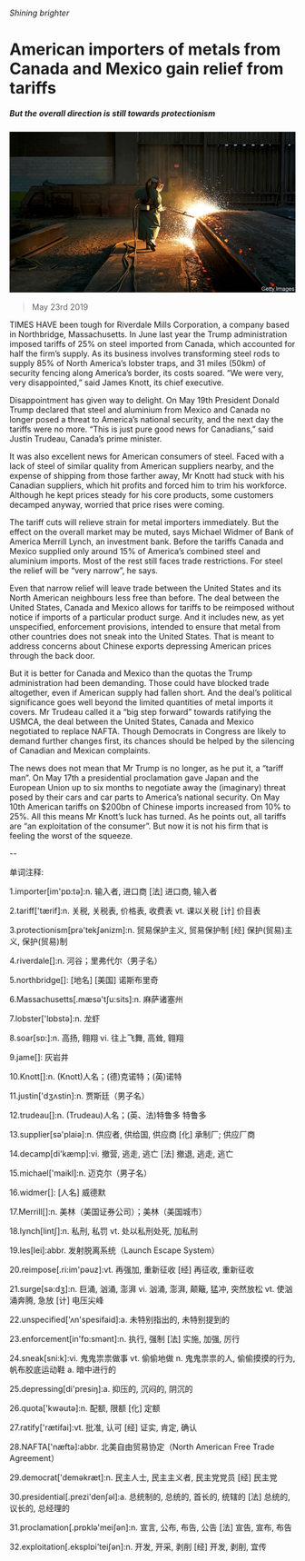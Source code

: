 ###### Shining brighter

# American importers of metals from Canada and Mexico gain relief from tariffs 

##### But the overall direction is still towards protectionism 

![image](images/20190525_FNP002_0.jpg) 

> May 23rd 2019 

TIMES HAVE been tough for Riverdale Mills Corporation, a company based in Northbridge, Massachusetts. In June last year the Trump administration imposed tariffs of 25% on steel imported from Canada, which accounted for half the firm’s supply. As its business involves transforming steel rods to supply 85% of North America’s lobster traps, and 31 miles (50km) of security fencing along America’s border, its costs soared. “We were very, very disappointed,” said James Knott, its chief executive. 

Disappointment has given way to delight. On May 19th President Donald Trump declared that steel and aluminium from Mexico and Canada no longer posed a threat to America’s national security, and the next day the tariffs were no more. “This is just pure good news for Canadians,” said Justin Trudeau, Canada’s prime minister. 

It was also excellent news for American consumers of steel. Faced with a lack of steel of similar quality from American suppliers nearby, and the expense of shipping from those farther away, Mr Knott had stuck with his Canadian suppliers, which hit profits and forced him to trim his workforce. Although he kept prices steady for his core products, some customers decamped anyway, worried that price rises were coming. 

The tariff cuts will relieve strain for metal importers immediately. But the effect on the overall market may be muted, says Michael Widmer of Bank of America Merrill Lynch, an investment bank. Before the tariffs Canada and Mexico supplied only around 15% of America’s combined steel and aluminium imports. Most of the rest still faces trade restrictions. For steel the relief will be “very narrow”, he says. 

Even that narrow relief will leave trade between the United States and its North American neighbours less free than before. The deal between the United States, Canada and Mexico allows for tariffs to be reimposed without notice if imports of a particular product surge. And it includes new, as yet unspecified, enforcement provisions, intended to ensure that metal from other countries does not sneak into the United States. That is meant to address concerns about Chinese exports depressing American prices through the back door. 

But it is better for Canada and Mexico than the quotas the Trump administration had been demanding. Those could have blocked trade altogether, even if American supply had fallen short. And the deal’s political significance goes well beyond the limited quantities of metal imports it covers. Mr Trudeau called it a “big step forward” towards ratifying the USMCA, the deal between the United States, Canada and Mexico negotiated to replace NAFTA. Though Democrats in Congress are likely to demand further changes first, its chances should be helped by the silencing of Canadian and Mexican complaints. 

The news does not mean that Mr Trump is no longer, as he put it, a “tariff man”. On May 17th a presidential proclamation gave Japan and the European Union up to six months to negotiate away the (imaginary) threat posed by their cars and car parts to America’s national security. On May 10th American tariffs on $200bn of Chinese imports increased from 10% to 25%. All this means Mr Knott’s luck has turned. As he points out, all tariffs are “an exploitation of the consumer”. But now it is not his firm that is feeling the worst of the squeeze. 

-- 

 单词注释:

1.importer[im'pɒ:tә]:n. 输入者, 进口商 [法] 进口商, 输入者 

2.tariff['tærif]:n. 关税, 关税表, 价格表, 收费表 vt. 课以关税 [计] 价目表 

3.protectionism[prә'tekʃәnizm]:n. 贸易保护主义, 贸易保护制 [经] 保护(贸易)主义, 保护(贸易)制 

4.riverdale[]:n. 河谷；里弗代尔（男子名） 

5.northbridge[]: [地名] [美国] 诺斯布里奇 

6.Massachusetts[.mæsә'tʃu:sits]:n. 麻萨诸塞州 

7.lobster['lɒbstә]:n. 龙虾 

8.soar[sɒ:]:n. 高扬, 翱翔 vi. 往上飞舞, 高耸, 翱翔 

9.jame[]: 灰岩井 

10.Knott[]:n. (Knott)人名；(德)克诺特；(英)诺特 

11.justin['dʒʌstin]:n. 贾斯廷（男子名） 

12.trudeau[]:n. (Trudeau)人名；(英、法)特鲁多 特鲁多 

13.supplier[sә'plaiә]:n. 供应者, 供给国, 供应商 [化] 承制厂; 供应厂商 

14.decamp[di'kæmp]:vi. 撤营, 逃走, 逃亡 [法] 撤退, 逃走, 逃亡 

15.michael['maikl]:n. 迈克尔（男子名） 

16.widmer[]: [人名] 威德默 

17.Merrill[]:n. 美林（美国证券公司）；美林（美国城市） 

18.lynch[lintʃ]:n. 私刑, 私罚 vt. 处以私刑处死, 加私刑 

19.les[lei]:abbr. 发射脱离系统（Launch Escape System） 

20.reimpose[.ri:im'pәuz]:vt. 再强加, 重新征收 [经] 再征收, 重新征收 

21.surge[sә:dʒ]:n. 巨涌, 汹涌, 澎湃 vi. 汹涌, 澎湃, 颠簸, 猛冲, 突然放松 vt. 使汹涌奔腾, 急放 [计] 电压尖峰 

22.unspecified['ʌn'spesifaid]:a. 未特别指出的, 未特别提到的 

23.enforcement[in'fɒ:smәnt]:n. 执行, 强制 [法] 实施, 加强, 厉行 

24.sneak[sni:k]:vi. 鬼鬼祟祟做事 vt. 偷偷地做 n. 鬼鬼祟祟的人, 偷偷摸摸的行为, 帆布胶底运动鞋 a. 暗中进行的 

25.depressing[di'presiŋ]:a. 抑压的, 沉闷的, 阴沉的 

26.quota['kwәutә]:n. 配额, 限额 [化] 定额 

27.ratify['rætifai]:vt. 批准, 认可 [经] 证实, 肯定, 确认 

28.NAFTA['næftə]:abbr. 北美自由贸易协定（North American Free Trade Agreement） 

29.democrat['demәkræt]:n. 民主人士, 民主主义者, 民主党党员 [经] 民主党 

30.presidential[.prezi'denʃәl]:a. 总统制的, 总统的, 首长的, 统辖的 [法] 总统的, 议长的, 总经理的 

31.proclamation[.prɒklә'meiʃәn]:n. 宣言, 公布, 布告, 公告 [法] 宣告, 宣布, 布告 

32.exploitation[.eksplɒi'teiʃәn]:n. 开发, 开采, 剥削 [经] 开发, 剥削, 宜传 

